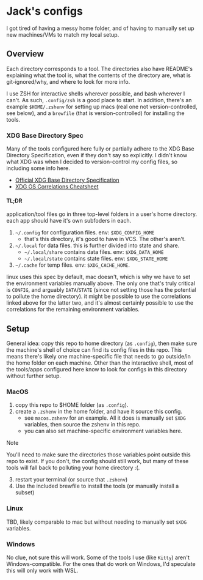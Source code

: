 # Jack's configs
I got tired of having a messy home folder, and of having to 
manually set up new machines/VMs to match my local setup.

## Overview
Each directory corresponds to a tool. The directories also have 
README's explaining what the tool is, what the contents of the directory
are, what is git-ignored/why, and where to look for more info.

I use ZSH for interactive shells wherever possible, and bash wherever
I can't. As such, `.config/zsh` is a good place to start. In addition,
there's an example `$HOME/.zshenv` for setting up macs (real one not 
version-controlled, see below), and a `brewfile` (that is version-controlled) 
for installing the tools.

### XDG Base Directory Spec
Many of the tools configured here fully or partially adhere to the XDG Base 
Directory Specification, even if they don't say so explicitly. I didn't know 
what XDG was when I decided to version-control my config files, so including 
some info here.

- [Official XDG Base Directory Specification](https://specifications.freedesktop.org/basedir-spec/latest/)
- [XDG OS Correlations Cheatsheet](https://gist.github.com/roalcantara/107ba66dfa3b9d023ac9329e639bc58c)

#### TL;DR
application/tool files go in three top-level folders in a
user's home directory. each app should have it's own subfoders in each.
1. `~/.config` for configuration files. env: `$XDG_CONFIG_HOME`
    - that's this directory, it's good to have in VCS. The other's aren't.
2. `~/.local` for data files. this is further divided into state and share.
    - `~/.local/share` contains data files. env: `$XDG_DATA_HOME`
    - `~/.local/state` contains state files. env: `$XDG_STATE_HOME`
3. `~/.cache` for temp files. env: `$XDG_CACHE_HOME`.

linux uses this spec by default, mac doesn't, which is why we have to set 
the environment variables manually above. The only one that's truly critical
is `CONFIG`, and arguably `DATA`/`STATE` (since not setting those has
the potential to pollute the home directory). it might be possible to use the
correlations linked above for the latter two, and it's almost certainly possible
to use the correlations for the remaining environment variables.

## Setup
General idea: copy this repo to home directory (as `.config`),
then make sure the machine's shell of choice can find its config
files in this repo. This means there's likely one machine-specific
file that needs to go outside/in the home folder on each machine.
Other than the interactive shell, most of the tools/apps configured
here know to look for configs in this directory without further setup.

### MacOS
1. copy this repo to $HOME folder (as `.config`).
2. create a `.zshenv` in the home folder, and have it source this config.
    - see `macos.zshenv` for an example. All it does is manually set `$XDG`
variables, then source the zshenv in this repo.
    - you can also set machine-specific environment variables here.
>[!note]
> You'll need to make sure the directories those variables point outside
> this repo to exist. If you don't, the config should still work, but many
> of these tools will fall back to polluting your home directory :(.
3. restart your terminal (or source that `.zshenv`)
4. Use the included brewfile to install the tools (or manually install a subset)

### Linux
TBD, likely comparable to mac but without needing to manually set 
`$XDG` variables.

### Windows
No clue, not sure this will work. Some of the tools I use (like `Kitty`) aren't 
Windows-compatible. For the ones that do work on Windows, I'd speculate this will 
only work with WSL.


